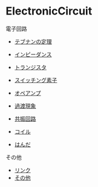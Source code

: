 # ElectronicCircuit

電子回路

- [テブナンの定理](Thévenin'sTheorem.md)

- [インピーダンス](Impedance.md)

- [トランジスタ](Transistor.md)
- [スイッチング素子](SwitchingElement.md)

- [オペアンプ](OperationalAmplifier.md)
- [過渡現象](TransientPhenomena.md)
- [共振回路](ResonantCircuit.md)
- [コイル](Inductor.md)


- [はんだ](Solder.md)

その他
- [リンク](Links.md)
- [その他](Misc.md)

